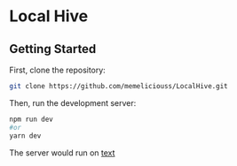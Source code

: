 # Local Hive

## Getting Started

First, clone the repository: 

```bash
git clone https://github.com/memeliciouss/LocalHive.git
```

Then, run the development server:

```bash
npm run dev
#or
yarn dev
```

The server would run on [text](http://localhost:3000)
